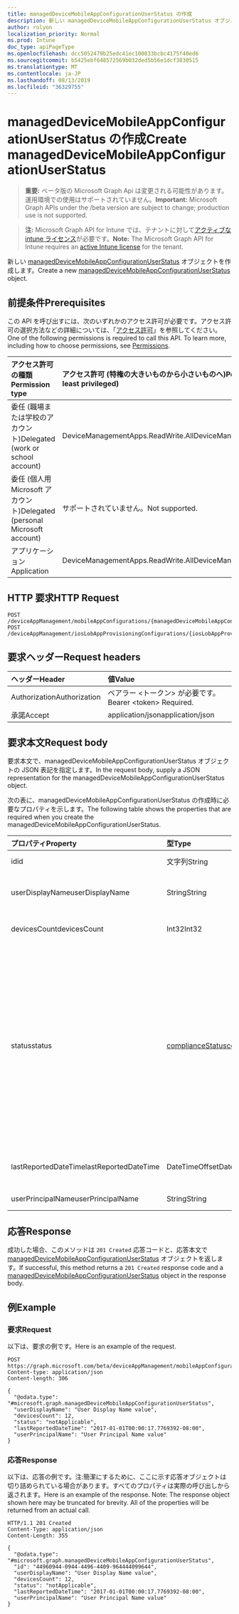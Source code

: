 ```yaml
---
title: managedDeviceMobileAppConfigurationUserStatus の作成
description: 新しい managedDeviceMobileAppConfigurationUserStatus オブジェクトを作成します。
author: rolyon
localization_priority: Normal
ms.prod: Intune
doc_type: apiPageType
ms.openlocfilehash: dcc5052479b25edc41ec100833bcbc4175f40ed6
ms.sourcegitcommit: b5425ebf648572569b032ded5b56e1dcf3830515
ms.translationtype: MT
ms.contentlocale: ja-JP
ms.lasthandoff: 08/13/2019
ms.locfileid: "36329755"
---
```

# <a name="create-manageddevicemobileappconfigurationuserstatus"></a><span data-ttu-id="a508d-103">managedDeviceMobileAppConfigurationUserStatus の作成</span><span class="sxs-lookup"><span data-stu-id="a508d-103">Create managedDeviceMobileAppConfigurationUserStatus</span></span>

> <span data-ttu-id="a508d-104">**重要:** ベータ版の Microsoft Graph Api は変更される可能性があります。運用環境での使用はサポートされていません。</span><span class="sxs-lookup"><span data-stu-id="a508d-104">**Important:** Microsoft Graph APIs under the /beta version are subject to change; production use is not supported.</span></span>

> <span data-ttu-id="a508d-105">**注:** Microsoft Graph API for Intune では、テナントに対して[アクティブな intune ライセンス](https://go.microsoft.com/fwlink/?linkid=839381)が必要です。</span><span class="sxs-lookup"><span data-stu-id="a508d-105">**Note:** The Microsoft Graph API for Intune requires an [active Intune license](https://go.microsoft.com/fwlink/?linkid=839381) for the tenant.</span></span>

<span data-ttu-id="a508d-106">新しい [managedDeviceMobileAppConfigurationUserStatus](../resources/intune-apps-manageddevicemobileappconfigurationuserstatus.md) オブジェクトを作成します。</span><span class="sxs-lookup"><span data-stu-id="a508d-106">Create a new [managedDeviceMobileAppConfigurationUserStatus](../resources/intune-apps-manageddevicemobileappconfigurationuserstatus.md) object.</span></span>

## <a name="prerequisites"></a><span data-ttu-id="a508d-107">前提条件</span><span class="sxs-lookup"><span data-stu-id="a508d-107">Prerequisites</span></span>
<span data-ttu-id="a508d-p101">この API を呼び出すには、次のいずれかのアクセス許可が必要です。アクセス許可の選択方法などの詳細については、「[アクセス許可](/graph/permissions-reference)」を参照してください。</span><span class="sxs-lookup"><span data-stu-id="a508d-p101">One of the following permissions is required to call this API. To learn more, including how to choose permissions, see [Permissions](/graph/permissions-reference).</span></span>

|<span data-ttu-id="a508d-110">アクセス許可の種類</span><span class="sxs-lookup"><span data-stu-id="a508d-110">Permission type</span></span>|<span data-ttu-id="a508d-111">アクセス許可 (特権の大きいものから小さいものへ)</span><span class="sxs-lookup"><span data-stu-id="a508d-111">Permissions (from most to least privileged)</span></span>|
|:---|:---|
|<span data-ttu-id="a508d-112">委任 (職場または学校のアカウント)</span><span class="sxs-lookup"><span data-stu-id="a508d-112">Delegated (work or school account)</span></span>|<span data-ttu-id="a508d-113">DeviceManagementApps.ReadWrite.All</span><span class="sxs-lookup"><span data-stu-id="a508d-113">DeviceManagementApps.ReadWrite.All</span></span>|
|<span data-ttu-id="a508d-114">委任 (個人用 Microsoft アカウント)</span><span class="sxs-lookup"><span data-stu-id="a508d-114">Delegated (personal Microsoft account)</span></span>|<span data-ttu-id="a508d-115">サポートされていません。</span><span class="sxs-lookup"><span data-stu-id="a508d-115">Not supported.</span></span>|
|<span data-ttu-id="a508d-116">アプリケーション</span><span class="sxs-lookup"><span data-stu-id="a508d-116">Application</span></span>|<span data-ttu-id="a508d-117">DeviceManagementApps.ReadWrite.All</span><span class="sxs-lookup"><span data-stu-id="a508d-117">DeviceManagementApps.ReadWrite.All</span></span>|

## <a name="http-request"></a><span data-ttu-id="a508d-118">HTTP 要求</span><span class="sxs-lookup"><span data-stu-id="a508d-118">HTTP Request</span></span>
<!-- {
  "blockType": "ignored"
}
-->
``` http
POST /deviceAppManagement/mobileAppConfigurations/{managedDeviceMobileAppConfigurationId}/userStatuses
POST /deviceAppManagement/iosLobAppProvisioningConfigurations/{iosLobAppProvisioningConfigurationId}/userStatuses
```

## <a name="request-headers"></a><span data-ttu-id="a508d-119">要求ヘッダー</span><span class="sxs-lookup"><span data-stu-id="a508d-119">Request headers</span></span>
|<span data-ttu-id="a508d-120">ヘッダー</span><span class="sxs-lookup"><span data-stu-id="a508d-120">Header</span></span>|<span data-ttu-id="a508d-121">値</span><span class="sxs-lookup"><span data-stu-id="a508d-121">Value</span></span>|
|:---|:---|
|<span data-ttu-id="a508d-122">Authorization</span><span class="sxs-lookup"><span data-stu-id="a508d-122">Authorization</span></span>|<span data-ttu-id="a508d-123">ベアラー &lt;トークン&gt; が必要です。</span><span class="sxs-lookup"><span data-stu-id="a508d-123">Bearer &lt;token&gt; Required.</span></span>|
|<span data-ttu-id="a508d-124">承諾</span><span class="sxs-lookup"><span data-stu-id="a508d-124">Accept</span></span>|<span data-ttu-id="a508d-125">application/json</span><span class="sxs-lookup"><span data-stu-id="a508d-125">application/json</span></span>|

## <a name="request-body"></a><span data-ttu-id="a508d-126">要求本文</span><span class="sxs-lookup"><span data-stu-id="a508d-126">Request body</span></span>
<span data-ttu-id="a508d-127">要求本文で、managedDeviceMobileAppConfigurationUserStatus オブジェクトの JSON 表記を指定します。</span><span class="sxs-lookup"><span data-stu-id="a508d-127">In the request body, supply a JSON representation for the managedDeviceMobileAppConfigurationUserStatus object.</span></span>

<span data-ttu-id="a508d-128">次の表に、managedDeviceMobileAppConfigurationUserStatus の作成時に必要なプロパティを示します。</span><span class="sxs-lookup"><span data-stu-id="a508d-128">The following table shows the properties that are required when you create the managedDeviceMobileAppConfigurationUserStatus.</span></span>

|<span data-ttu-id="a508d-129">プロパティ</span><span class="sxs-lookup"><span data-stu-id="a508d-129">Property</span></span>|<span data-ttu-id="a508d-130">型</span><span class="sxs-lookup"><span data-stu-id="a508d-130">Type</span></span>|<span data-ttu-id="a508d-131">説明</span><span class="sxs-lookup"><span data-stu-id="a508d-131">Description</span></span>|
|:---|:---|:---|
|<span data-ttu-id="a508d-132">id</span><span class="sxs-lookup"><span data-stu-id="a508d-132">id</span></span>|<span data-ttu-id="a508d-133">文字列</span><span class="sxs-lookup"><span data-stu-id="a508d-133">String</span></span>|<span data-ttu-id="a508d-134">エンティティのキー。</span><span class="sxs-lookup"><span data-stu-id="a508d-134">Key of the entity.</span></span>|
|<span data-ttu-id="a508d-135">userDisplayName</span><span class="sxs-lookup"><span data-stu-id="a508d-135">userDisplayName</span></span>|<span data-ttu-id="a508d-136">String</span><span class="sxs-lookup"><span data-stu-id="a508d-136">String</span></span>|<span data-ttu-id="a508d-137">DevicePolicyStatus のユーザー名。</span><span class="sxs-lookup"><span data-stu-id="a508d-137">User name of the DevicePolicyStatus.</span></span>|
|<span data-ttu-id="a508d-138">devicesCount</span><span class="sxs-lookup"><span data-stu-id="a508d-138">devicesCount</span></span>|<span data-ttu-id="a508d-139">Int32</span><span class="sxs-lookup"><span data-stu-id="a508d-139">Int32</span></span>|<span data-ttu-id="a508d-140">そのユーザーのデバイスの数。</span><span class="sxs-lookup"><span data-stu-id="a508d-140">Devices count for that user.</span></span>|
|<span data-ttu-id="a508d-141">status</span><span class="sxs-lookup"><span data-stu-id="a508d-141">status</span></span>|[<span data-ttu-id="a508d-142">complianceStatus</span><span class="sxs-lookup"><span data-stu-id="a508d-142">complianceStatus</span></span>](../resources/intune-shared-compliancestatus.md)|<span data-ttu-id="a508d-143">ポリシー レポートのコンプライアンスの状態。</span><span class="sxs-lookup"><span data-stu-id="a508d-143">Compliance status of the policy report.</span></span> <span data-ttu-id="a508d-144">可能な値は、`unknown`、`notApplicable`、`compliant`、`remediated`、`nonCompliant`、`error`、`conflict`、`notAssigned` です。</span><span class="sxs-lookup"><span data-stu-id="a508d-144">Possible values are: `unknown`, `notApplicable`, `compliant`, `remediated`, `nonCompliant`, `error`, `conflict`, `notAssigned`.</span></span>|
|<span data-ttu-id="a508d-145">lastReportedDateTime</span><span class="sxs-lookup"><span data-stu-id="a508d-145">lastReportedDateTime</span></span>|<span data-ttu-id="a508d-146">DateTimeOffset</span><span class="sxs-lookup"><span data-stu-id="a508d-146">DateTimeOffset</span></span>|<span data-ttu-id="a508d-147">ポリシー レポートの最終変更日時。</span><span class="sxs-lookup"><span data-stu-id="a508d-147">Last modified date time of the policy report.</span></span>|
|<span data-ttu-id="a508d-148">userPrincipalName</span><span class="sxs-lookup"><span data-stu-id="a508d-148">userPrincipalName</span></span>|<span data-ttu-id="a508d-149">String</span><span class="sxs-lookup"><span data-stu-id="a508d-149">String</span></span>|<span data-ttu-id="a508d-150">UserPrincipalName。</span><span class="sxs-lookup"><span data-stu-id="a508d-150">UserPrincipalName.</span></span>|



## <a name="response"></a><span data-ttu-id="a508d-151">応答</span><span class="sxs-lookup"><span data-stu-id="a508d-151">Response</span></span>
<span data-ttu-id="a508d-152">成功した場合、このメソッドは `201 Created` 応答コードと、応答本文で [managedDeviceMobileAppConfigurationUserStatus](../resources/intune-apps-manageddevicemobileappconfigurationuserstatus.md) オブジェクトを返します。</span><span class="sxs-lookup"><span data-stu-id="a508d-152">If successful, this method returns a `201 Created` response code and a [managedDeviceMobileAppConfigurationUserStatus](../resources/intune-apps-manageddevicemobileappconfigurationuserstatus.md) object in the response body.</span></span>

## <a name="example"></a><span data-ttu-id="a508d-153">例</span><span class="sxs-lookup"><span data-stu-id="a508d-153">Example</span></span>

### <a name="request"></a><span data-ttu-id="a508d-154">要求</span><span class="sxs-lookup"><span data-stu-id="a508d-154">Request</span></span>
<span data-ttu-id="a508d-155">以下は、要求の例です。</span><span class="sxs-lookup"><span data-stu-id="a508d-155">Here is an example of the request.</span></span>
``` http
POST https://graph.microsoft.com/beta/deviceAppManagement/mobileAppConfigurations/{managedDeviceMobileAppConfigurationId}/userStatuses
Content-type: application/json
Content-length: 306

{
  "@odata.type": "#microsoft.graph.managedDeviceMobileAppConfigurationUserStatus",
  "userDisplayName": "User Display Name value",
  "devicesCount": 12,
  "status": "notApplicable",
  "lastReportedDateTime": "2017-01-01T00:00:17.7769392-08:00",
  "userPrincipalName": "User Principal Name value"
}
```

### <a name="response"></a><span data-ttu-id="a508d-156">応答</span><span class="sxs-lookup"><span data-stu-id="a508d-156">Response</span></span>
<span data-ttu-id="a508d-p103">以下は、応答の例です。注:簡潔にするために、ここに示す応答オブジェクトは切り詰められている場合があります。すべてのプロパティは実際の呼び出しから返されます。</span><span class="sxs-lookup"><span data-stu-id="a508d-p103">Here is an example of the response. Note: The response object shown here may be truncated for brevity. All of the properties will be returned from an actual call.</span></span>
``` http
HTTP/1.1 201 Created
Content-Type: application/json
Content-Length: 355

{
  "@odata.type": "#microsoft.graph.managedDeviceMobileAppConfigurationUserStatus",
  "id": "44960944-0944-4496-4409-964444099644",
  "userDisplayName": "User Display Name value",
  "devicesCount": 12,
  "status": "notApplicable",
  "lastReportedDateTime": "2017-01-01T00:00:17.7769392-08:00",
  "userPrincipalName": "User Principal Name value"
}
```






